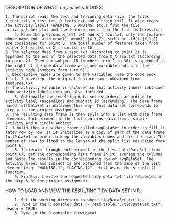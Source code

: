 
DESCRIPTION OF WHAT run_analysis.R DOES:

	1. The script reads the test and trainning data (i.e. the files X_test.txt, y_test.txt, X_train.txt and y_train.txt). It also reads the activity labels (WALKING, STANDING, etc.) from the file activity_labels.txt and the feature names from the file features.txt.
        2. From the previous X_test.txt and X_train.txt, only the features whose name ends with mean(), mean()-{X,Y,Z}, std() or std()-{X,Y,Z} are considered for point 3. The total number of features taken from either X_test.txt or X_train.txt is 66.
	3. The selected data from X_test.txt (according to point 2) is appended to the end of the selected data from X_train.txt (according to point 2). Then the subject ID (numbers form 1 to 30) is appended to the right of the new data frame as a new variable and so is the activity code (numbers form 1 to 6). 
	4. Descriptive names are given to the variables (see the code book file). I have kept the original feature names obtained from features.txt.
	5. The activity variable is factored so that activity labels (obtained from activity_labels.txt) are also included. 
        5. Optionally the resulting data set is ordered according to activity label (ascending) and subject id (ascending). The data frame named fullDataSet is obtained this way. This data set correponds to step 4 in the project assignment.
	6. The resulting data frame is then split into a list with data frame elements. Each element in the list contains data from a single activity and a single subject.
	7. I build then a new data frame called avgDataSet in order to fill it later row by row. It is initalized as a copy of part of the data frame fullDataSet in order to keep the variables names and fix the size. The number of rows is fixed to the length of the split list resulting from point 6.
        8. I iterate through each element in the list splitDataSet (from point 6), get the corresponding data frame in it, average the columns and paste the results in the corresponding row of avgDataSet. The activity label and subject id are obtained from the name of the list element (e.g. "WALKING.1", "LAYING.12", etc.) using the strsplit() function. 
        9. Finally, I write the requested tidy data txt file requested in the step 5 of the project assignment.
        

HOW TO LOAD AND VIEW THE RESULTING TIDY DATA SET IN R:

        1. Set the working directory to where tinyDataSet.txt is.
        2. Type in the R console: data <- read.table("./tidyDataSet.txt", header = TRUE) 
        3. Type in the R console: View(data)

